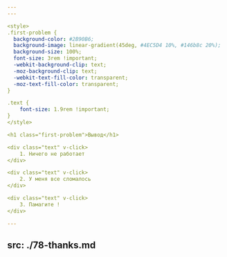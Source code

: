 ```yaml
---
---

<style>
.first-problem {
  background-color: #2B90B6;
  background-image: linear-gradient(45deg, #4EC5D4 10%, #146b8c 20%);
  background-size: 100%;
  font-size: 3rem !important;
  -webkit-background-clip: text;
  -moz-background-clip: text;
  -webkit-text-fill-color: transparent;
  -moz-text-fill-color: transparent;
}

.text {
    font-size: 1.9rem !important;
}
</style>

<h1 class="first-problem">Вывод</h1>

<div class="text" v-click>
    1. Ничего не работает
</div>

<div class="text" v-click>
    2. У меня все сломалось
</div>

<div class="text" v-click>
    3. Памагите !
</div>

---
```

src: ./78-thanks.md
---
